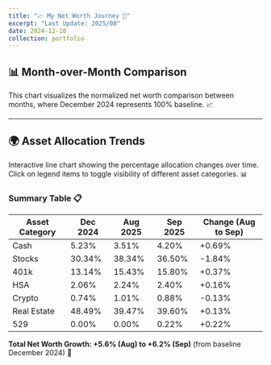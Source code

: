 ```yaml
---
title: "📈 My Net Worth Journey 🚀"
excerpt: "Last Update: 2025/08"
date: 2024-12-10
collection: portfolio
---
```


## 📊 Month-over-Month Comparison

This chart visualizes the normalized net worth comparison between months, where December 2024 represents 100% baseline. 📈

<div style="width: 100%; max-width: 800px; margin: auto;">
    <canvas id="barChart" style="width: 100%; height: 400px;"></canvas>
</div>

<script src="/assets/js/chart.min.js"></script>

<script>
    // Wait for DOM to be ready before initializing charts
    function initCharts() {
        console.log('Starting chart script...');
        console.log('Chart object status:', typeof Chart);
        console.log('Chart object value:', Chart);

        // Check if Chart.js is loaded
        if (typeof Chart === 'undefined') {
            console.error('Chart.js is not loaded! Retrying in 500ms...');
            const errorCanvas = document.getElementById('barChart');
            if (errorCanvas) {
                errorCanvas.parentNode.innerHTML = '<p style="color: orange; font-weight: bold;">Loading Chart.js... Please wait.</p>';
            }

            // Retry after a short delay
            setTimeout(initCharts, 500);
            return;
        }

        console.log('Chart.js is available, creating charts...');

        // Utility functions
        const sum = arr => arr.reduce((a, b) => a + b, 0);

        // Raw data (available to both charts)
        const dec2024Data = [91.5, 530.7, 230, 36, 12.9, 851, 0];
        const aug2025Data = [65, 709.2, 285.5, 41.4, 18.6, 731.0, 0];
        const sep2025Data = [73.5, 686.4, 297.6, 43.9, 17.6, 751, 5.7];

        const totalDec = sum(dec2024Data);
        const totalAug = sum(aug2025Data);
        const totalSep = sum(sep2025Data);
        const normalizedAug = (totalAug / totalDec) * 100;
        const normalizedSep = (totalSep / totalDec) * 100;

        console.log('Data calculated:', { totalDec, totalAug, totalSep, normalizedAug, normalizedSep });

        // BAR CHART
        const barCanvas = document.getElementById('barChart');
        if (barCanvas) {
            console.log('Bar canvas found, creating bar chart...');

            try {
                const barCtx = barCanvas.getContext('2d');
                new Chart(barCtx, {
                    type: 'bar',
                    data: {
                        labels: ['December 2024', 'August 2025', 'September 2025'],
                        datasets: [{
                            label: 'Net Worth Index (Dec 2024 = 100%)',
                            data: [100, normalizedAug.toFixed(1), normalizedSep.toFixed(1)],
                            backgroundColor: ['#4CAF50', '#2196F3', '#FF9800'],
                            borderColor: ['#388E3C', '#1565C0', '#F57C00'],
                            borderWidth: 1,
                        }]
                    },
                    options: {
                        responsive: true,
                        maintainAspectRatio: false,
                        scales: {
                            y: {
                                beginAtZero: true,
                                title: {
                                    display: true,
                                    text: 'Index (Dec 2024 = 100%)'
                                }
                            }
                        },
                        plugins: {
                            tooltip: {
                                callbacks: {
                                    label: function(context) {
                                        return `${context.dataset.label}: ${context.parsed.y}%`;
                                    }
                                }
                            }
                        }
                    }
                });
                console.log('Bar chart created successfully!');
            } catch (error) {
                console.error('Error creating bar chart:', error);
                barCanvas.parentNode.innerHTML = '<p style="color: red; font-weight: bold;">Error creating bar chart: ' + error.message + '</p>';
            }
        } else {
            console.error('Bar chart canvas not found!');
        }

        // LINE CHART
        const lineCanvas = document.getElementById('lineChart');
        if (lineCanvas) {
            console.log('Line canvas found, creating line chart...');

            try {
                // Calculate percentages for each month
                const categories = ['Cash', 'Stocks', '401k', 'HSA', 'Crypto', 'Real Estate', '529'];

                const calcPercentages = (data) => {
                    const total = sum(data);
                    return data.map(val => ((val / total) * 100).toFixed(2));
                };

                const dec2024Pct = calcPercentages(dec2024Data);
                const aug2025Pct = calcPercentages(aug2025Data);
                const sep2025Pct = calcPercentages(sep2025Data);

                console.log('Percentage data calculated:', { dec2024Pct, aug2025Pct, sep2025Pct });

                const lineCtx = lineCanvas.getContext('2d');
                new Chart(lineCtx, {
                    type: 'line',
                    data: {
                        labels: ['December 2024', 'August 2025', 'September 2025'],
                        datasets: categories.map((category, index) => ({
                            label: category,
                            data: [dec2024Pct[index], aug2025Pct[index], sep2025Pct[index]],
                            borderColor: ['#FFC107', '#2196F3', '#8BC34A', '#FF5722', '#9C27B0', '#3F51B5', '#FF9800'][index],
                            backgroundColor: ['#FFC107', '#2196F3', '#8BC34A', '#FF5722', '#9C27B0', '#3F51B5', '#FF9800'][index] + '20',
                            borderWidth: 3,
                            pointRadius: 6,
                            pointHoverRadius: 8,
                            tension: 0.1
                        }))
                    },
                    options: {
                        responsive: true,
                        maintainAspectRatio: false,
                        interaction: {
                            intersect: false,
                            mode: 'index'
                        },
                        scales: {
                            y: {
                                beginAtZero: true,
                                max: 60,
                                title: {
                                    display: true,
                                    text: 'Percentage (%)'
                                },
                                grid: {
                                    color: 'rgba(255, 255, 255, 0.1)'
                                }
                            },
                            x: {
                                grid: {
                                    color: 'rgba(255, 255, 255, 0.1)'
                                }
                            }
                        },
                        plugins: {
                            legend: {
                                position: 'bottom',
                                labels: {
                                    usePointStyle: true,
                                    padding: 15,
                                    font: {
                                        size: 12
                                    }
                                }
                            },
                            tooltip: {
                                callbacks: {
                                    label: function(context) {
                                        return `${context.dataset.label}: ${context.parsed.y}%`;
                                    }
                                }
                            }
                        }
                    }
                });
                console.log('Line chart created successfully!');
            } catch (error) {
                console.error('Error creating line chart:', error);
                lineCanvas.parentNode.innerHTML = '<p style="color: red; font-weight: bold;">Error creating line chart: ' + error.message + '</p>';
            }
        } else {
            console.error('Line chart canvas not found!');
        }

        console.log('All charts initialization complete!');
    }

    // Load Chart.js dynamically and then initialize charts
    (function() {
        console.log('Loading Chart.js dynamically...');

        // Create script element
        const script = document.createElement('script');
        script.src = 'https://cdn.jsdelivr.net/npm/chart.js@3.9.1/dist/chart.min.js';
        script.onload = function() {
            console.log('Chart.js loaded successfully!');
            initCharts();
        };
        script.onerror = function() {
            console.error('Failed to load Chart.js');
            const errorCanvas = document.getElementById('barChart');
            if (errorCanvas) {
                errorCanvas.parentNode.innerHTML = '<p style="color: red; font-weight: bold;">Failed to load Chart.js. Please refresh the page.</p>';
            }
        };

        // Append to head
        document.head.appendChild(script);
    })();
</script>

---

## 🌍 Asset Allocation Trends

Interactive line chart showing the percentage allocation changes over time. Click on legend items to toggle visibility of different asset categories. 📊

<div style="width: 100%; max-width: 800px; margin: auto;">
    <canvas id="lineChart" style="width: 100%; height: 400px;"></canvas>
</div>



### Summary Table 📋

| Asset Category | Dec 2024 | Aug 2025 | Sep 2025 | Change (Aug to Sep) |
|---|---|---|---|---|
| Cash | 5.23% | 3.51% | 4.20% | +0.69% |
| Stocks | 30.34% | 38.34% | 36.50% | -1.84% |
| 401k | 13.14% | 15.43% | 15.80% | +0.37% |
| HSA | 2.06% | 2.24% | 2.40% | +0.16% |
| Crypto | 0.74% | 1.01% | 0.88% | -0.13% |
| Real Estate | 48.49% | 39.47% | 39.60% | +0.13% |
| 529 | 0.00% | 0.00% | 0.22% | +0.22% |

**Total Net Worth Growth: +5.6% (Aug) to +6.2% (Sep)** (from baseline December 2024) 🚀